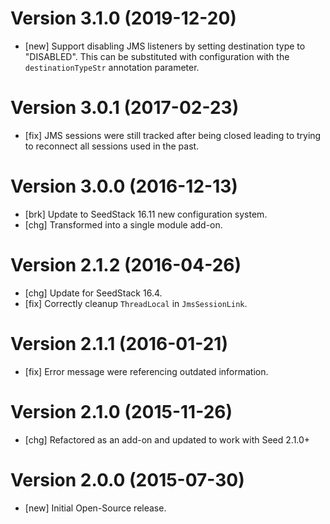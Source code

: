 # Version 3.1.0 (2019-12-20)

* [new] Support disabling JMS listeners by setting destination type to "DISABLED". This can be substituted with configuration with the `destinationTypeStr` annotation parameter.

# Version 3.0.1 (2017-02-23)

* [fix] JMS sessions were still tracked after being closed leading to trying to reconnect all sessions used in the past.

# Version 3.0.0 (2016-12-13)

* [brk] Update to SeedStack 16.11 new configuration system.
* [chg] Transformed into a single module add-on. 

# Version 2.1.2 (2016-04-26)

* [chg] Update for SeedStack 16.4.
* [fix] Correctly cleanup `ThreadLocal` in `JmsSessionLink`.

# Version 2.1.1 (2016-01-21)

* [fix] Error message were referencing outdated information.

# Version 2.1.0 (2015-11-26)

* [chg] Refactored as an add-on and updated to work with Seed 2.1.0+

# Version 2.0.0 (2015-07-30)

* [new] Initial Open-Source release.
